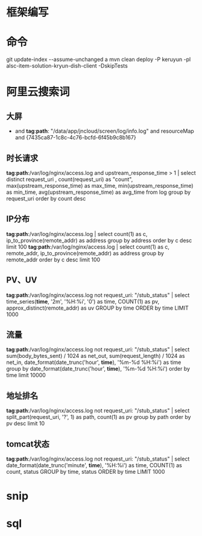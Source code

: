 # 框架编写

# 命令
git update-index --assume-unchanged a
mvn clean deploy -P keruyun -pl alsc-item-solution-kryun-dish-client -DskipTests

# 阿里云搜索词
## 大屏
* and __tag__:__path__: "/data/app/jncloud/screen/log/info.log"  and resourceMap and {7435ca87-1c8c-4c76-bcfd-6f45b9c8b167}

## 时长请求
__tag__:__path__:/var/log/nginx/access.log and upstream_response_time > 1 | select distinct request_uri , count(request_uri) as "count", max(upstream_response_time) as max_time, min(upstream_response_time) as min_time, avg(upstream_response_time) as avg_time from log group by request_uri order by count desc

## IP分布
 __tag__:__path__:/var/log/nginx/access.log | select count(1) as c, ip_to_province(remote_addr) as address group by address order by c desc limit 100 
 __tag__:__path__:/var/log/nginx/access.log | select count(1) as c, remote_addr, ip_to_province(remote_addr) as address group by remote_addr order by c desc limit 100 

## PV、UV
__tag__:__path__:/var/log/nginx/access.log not request_uri:  "/stub_status" |
select
  time_series(__time__, '2m', '%H:%i', '0') as time,
  COUNT(1) as pv,
  approx_distinct(remote_addr) as uv
GROUP by
  time
ORDER by
  time
LIMIT
  1000

## 流量
__tag__:__path__:/var/log/nginx/access.log not request_uri:  "/stub_status" |
select
  sum(body_bytes_sent) / 1024 as net_out,
  sum(request_length) / 1024 as net_in,
  date_format(date_trunc('hour', __time__), '%m-%d %H:%i') as time
group by
  date_format(date_trunc('hour', __time__), '%m-%d %H:%i')
order by
  time
limit
  10000

## 地址排名
 __tag__:__path__:/var/log/nginx/access.log not request_uri:  "/stub_status" |
select
  split_part(request_uri, '?', 1) as path,
  count(1) as pv
group by
  path
order by
  pv desc
limit
  10

## tomcat状态
__tag__:__path__:/var/log/nginx/access.log not request_uri:  "/stub_status" |
select
  date_format(date_trunc('minute', __time__), '%H:%i') as time,
  COUNT(1) as count,
  status
GROUP by
  time,
  status
ORDER by
  time
LIMIT
  1000

# snip

# sql